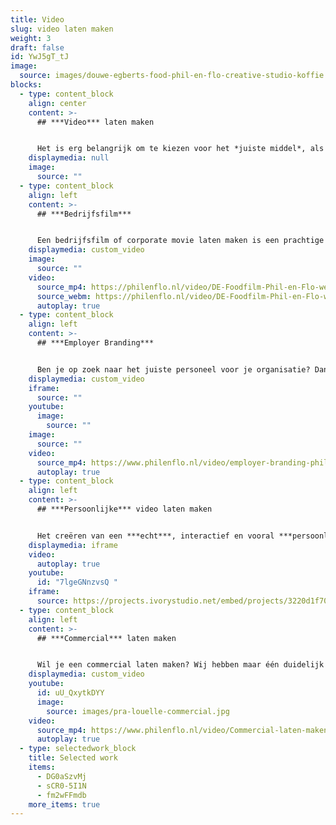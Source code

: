 ```yaml
---
title: Video
slug: video laten maken
weight: 3
draft: false
id: YwJ5gT_tJ
image:
  source: images/douwe-egberts-food-phil-en-flo-creative-studio-koffie.jpg
blocks:
  - type: content_block
    align: center
    content: >-
      ## ***Video*** laten maken


      Het is erg belangrijk om te kiezen voor het *juiste middel*, als het gaat om doeltreffende marketing. Daarom produceren we verschillende soorten video's. Op deze pagina vindt je een aantal primaire videovormen die handig zijn in de juiste marketingmix. We produceren echter nog vele andere vormen video, vraag onze adviseur voor meer informatie.
    displaymedia: null
    image:
      source: ""
  - type: content_block
    align: left
    content: >-
      ## ***Bedrijfsfilm***


      Een bedrijfsfilm of corporate movie laten maken is een prachtige manier om je bedrijf met haar unieke visie te presenteren. We kijken samen met jou wat de doelen zijn van je organisatie en wat jullie voor de wereld van morgen betekenen. Lees hier meer over bedrijfsfilms.
    displaymedia: custom_video
    image:
      source: ""
    video:
      source_mp4: https://philenflo.nl/video/DE-Foodfilm-Phil-en-Flo-website-source.mp4
      source_webm: https://philenflo.nl/video/DE-Foodfilm-Phil-en-Flo-website-source.webm
      autoplay: true
  - type: content_block
    align: left
    content: >-
      ## ***Employer Branding***


      Ben je op zoek naar het juiste personeel voor je organisatie? Dan is een employer branding film van Phil & Flo een goede manier om je kansen flink te vergroten. De kandidaat krijgt direct een realistisch beeld van je organsiatie en proeft de sfeer die er hangt. Lees hier meer over de voordelen van employer branding films.
    displaymedia: custom_video
    iframe:
      source: ""
    youtube:
      image:
        source: ""
    image:
      source: ""
    video:
      source_mp4: https://www.philenflo.nl/video/employer-branding-phil-en-flo-Phil-en-Flo-website-source.mp4
      autoplay: true
  - type: content_block
    align: left
    content: >-
      ## ***Persoonlijke*** video laten maken


      Het creëren van een ***echt***, interactief en vooral ***persoonlijke dialoog*** met de doelgroep. Dat is natuurlijk het doel dat je nastreeft. Makkelijk te begrijpen communicatie in combinatie met persoonlijke op de doelgroep gerichte boodschappen. Dat is de kracht van persoonlijke video door Phil & Flo. Lees hier meer over wat persoonijke video voor jouw organisatie kan betekenen.
    displaymedia: iframe
    video:
      autoplay: true
    youtube:
      id: "7lgeGNnzvsQ "
    iframe:
      source: https://projects.ivorystudio.net/embed/projects/3220d1f70cb359a9fe46b9b5
  - type: content_block
    align: left
    content: >-
      ## ***Commercial*** laten maken


      Wil je een commercial laten maken? Wij hebben maar één duidelijk doel: Jouw boodschap creatief en helder overbrengen aan de juiste doelgroep! Wij vinden het belangrijk dat de commercials die wij produceren van het hoogste niveau zijn. Daarnaast houden wij ons aan onze ethische normen. Lees hier meer over commercials.
    displaymedia: custom_video
    youtube:
      id: uU_QxytkDYY
      image:
        source: images/pra-louelle-commercial.jpg
    video:
      source_mp4: https://www.philenflo.nl/video/Commercial-laten-maken.mp4
      autoplay: true
  - type: selectedwork_block
    title: Selected work
    items:
      - DG0aSzvMj
      - sCR0-5I1N
      - fm2wFFmdb
    more_items: true
---
```


